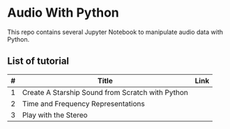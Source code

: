 # Audio With Python

This repo contains several Jupyter Notebook to manipulate audio data with Python.

## List of tutorial

|  #    |   Title    |    Link     |
|---    |---    |---    |
|  1    | Create A Starship Sound from Scratch with Python     |       | 
|  2    | Time and Frequency Representations     |       | 
|  3    | Play with the Stereo     |       | 
